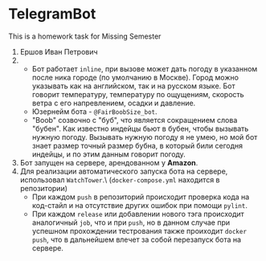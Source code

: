 # TelegramBot
This is a homework task for Missing Semester

1. Ершов Иван Петрович
2. * Бот работает `inline`, при вызове может дать погоду в указанном после ника городе (по умолчанию в Москве). Город можно указывать как на английском, так и на русском языке. Бот говорит температуру, температуру по ощущениям, скорость ветра с его напревлением, осадки и давление.
   * Юзернейм бота - `@FairBoobSize_bot`.
   * "Boob" созвочно с "буб", что является сокращением слова "бубен". Как известно индейцы бьют в бубен, чтобы вызывать нужную погоду. Вызывать нужную погоду я не       умею, но мой бот знает размер точный размер бубна, в который били сегодня индейцы, и по этим данным говорит погоду.
3. Бот запущен на сервере, арендованном у **Amazon**.
4. Для реализации автоматического запуска бота на сервере, использовал `WatchTower`.\ (`docker-compose.yml` находится в репозитории)
   - При каждом `push` в репозиторий происходит проверка кода на код-стайл и на отсутствие других ошибок при помощи `pylint`. 
   - При каждом `release` или добавлении нового тэга происходит аналогичный `job`, что и при `push`, но в данном случае при успешном прохождении тестрования также проиходит `docker push`, что в дальнейшем влечет за собой перезапуск бота на сервере.
